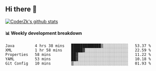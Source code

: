## Hi there 👋

[![CoderZk's github stats](https://github-readme-stats.vercel.app/api?username=zhoukuo123&show_icons=true&count_private=true)](https://github.com/anuraghazra/github-readme-stats)

#### :bar_chart: Weekly development breakdown

<!--START_SECTION:waka-->
```text
Java         4 hrs 38 mins   █████████████▒░░░░░░░░░░░   53.37 % 
XML          1 hr 58 mins    █████▓░░░░░░░░░░░░░░░░░░░   22.59 % 
Properties   58 mins         ██▓░░░░░░░░░░░░░░░░░░░░░░   11.22 % 
YAML         53 mins         ██▓░░░░░░░░░░░░░░░░░░░░░░   10.18 % 
Git Config   10 mins         ▒░░░░░░░░░░░░░░░░░░░░░░░░   01.93 % 
```
<!--END_SECTION:waka-->
